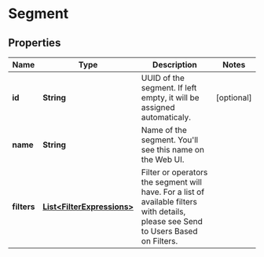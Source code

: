 

# Segment


## Properties

| Name | Type | Description | Notes |
|------------ | ------------- | ------------- | -------------|
|**id** | **String** | UUID of the segment.  If left empty, it will be assigned automaticaly. |  [optional] |
|**name** | **String** | Name of the segment.  You&#39;ll see this name on the Web UI. |  |
|**filters** | [**List&lt;FilterExpressions&gt;**](FilterExpressions.md) | Filter or operators the segment will have.  For a list of available filters with details, please see Send to Users Based on Filters. |  |



